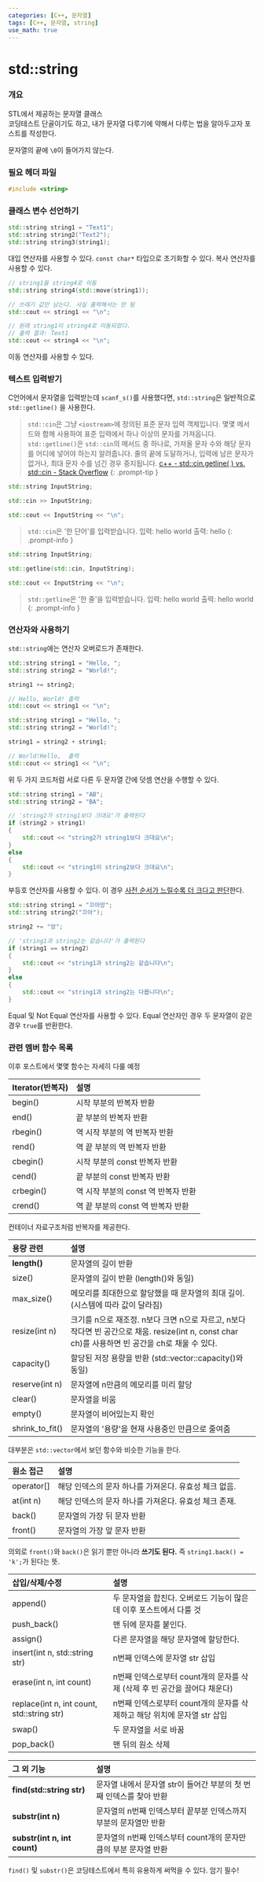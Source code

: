 ```yaml
---
categories: [C++, 문자열]
tags: [C++, 문자열, string]
use_math: true
---
```

# std::string
### 개요
STL에서 제공하는 문자열 클래스  
코딩테스트 단골이기도 하고, 내가 문자열 다루기에 약해서 다루는 법을 알아두고자 포스트를 작성한다.  
  
문자열의 끝에 `\0`이 들어가지 않는다.

### 필요 헤더 파일
```cpp
#include <string>
```

### 클래스 변수 선언하기
```cpp
std::string string1 = "Text1";
std::string string2("Text2");
std::string string3(string1);
```
대입 연산자를 사용할 수 있다.
`const char*` 타입으로 초기화할 수 있다.
복사 연산자를 사용할 수 있다.

```cpp
// string1을 string4로 이동
std::string string4(std::move(string1));

// 쓰레기 값만 남는다. 사실 출력해서는 안 됨
std::cout << string1 << "\n";

// 원래 string1이 string4로 이동되었다.
// 출력 결과: Text1
std::cout << string4 << "\n";
```
이동 연산자를 사용할 수 있다.

### 텍스트 입력받기
C언어에서 문자열을 입력받는데 `scanf_s()`를 사용했다면, `std::string`은 일반적으로 `std::getline()` 을 사용한다.
> `std::cin`은 그냥 `<iostream>`에 정의된 표준 문자 입력 객체입니다. 몇몇 메서드와 함께 사용하여 표준 입력에서 하나 이상의 문자를 가져옵니다.
> `std::getline()`은 `std::cin`의 메서드 중 하나로, 가져올 문자 수와 해당 문자를 어디에 넣어야 하는지 알려줍니다. 줄의 끝에 도달하거나, 입력에 남은 문자가 없거나, 최대 문자 수를 넘긴 경우 중지됩니다.
> [c++ - std::cin.getline( ) vs. std::cin - Stack Overflow](https://stackoverflow.com/questions/4745858/stdcin-getline-vs-stdcin)
{: .prompt-tip }

```cpp
std::string InputString;

std::cin >> InputString;

std::cout << InputString << "\n";
```
> `std::cin`은 '한 단어'를 입력받습니다.
> 입력: hello world
> 출력: hello
{: .prompt-info }

```cpp
std::string InputString;

std::getline(std::cin, InputString);

std::cout << InputString << "\n";
```
> `std::getline`은 '한 줄'을 입력받습니다.
> 입력: hello world
> 출력: hello world
{: .prompt-info }

### 연산자와 사용하기
`std::string`에는 연산자 오버로드가 존재한다.
```cpp
std::string string1 = "Hello, ";
std::string string2 = "World!";

string1 += string2;

// Hello, World! 출력
std::cout << string1 << "\n";
```
```cpp
std::string string1 = "Hello, ";
std::string string2 = "World!";

string1 = string2 + string1;

// World!Hello,  출력
std::cout << string1 << "\n";
```
위 두 가지 코드처럼 서로 다른 두 문자열 간에 덧셈 연산을 수행할 수 있다.

```cpp
std::string string1 = "AB";
std::string string2 = "BA";

// 'string2가 string1보다 크대요'가 출력된다
if (string2 > string1)
{
	std::cout << "string2가 string1보다 크대요\n";
}
else
{
	std::cout << "string1이 string2보다 크대요\n";
}
```
부등호 연산자를 사용할 수 있다.
이 경우 <ins>사전 순서가 느릴수록 더 크다고 판단</ins>한다.

```cpp
std::string string1 = "끄아앙";
std::string string2("끄아");

string2 += "앙";

// 'string1과 string2는 같습니다'가 출력된다
if (string1 == string2)
{
	std::cout << "string1과 string2는 같습니다\n";
}
else
{
	std::cout << "string1과 string2는 다릅니다\n";
}
```
Equal 및 Not Equal 연산자를 사용할 수 있다.
Equal 연산자인 경우 두 문자열이 같은 경우 `true`를 반환한다.

### 관련 멤버 함수 목록
이후 포스트에서 몇몇 함수는 자세히 다룰 예정

|**Iterator(반복자)**       | 설명                             |
|:--------------------------|:--------------------------------|
|begin()                    | 시작 부분의 반복자 반환            |
|end()                      | 끝 부분의 반복자 반환              |
|rbegin()                   | 역 시작 부분의 역 반복자 반환      |
|rend()                     | 역 끝 부분의 역 반복자 반환        |
|cbegin()                   | 시작 부분의 const 반복자 반환      |
|cend()                     | 끝 부분의 const 반복자 반환        |
|crbegin()                  | 역 시작 부분의 const 역 반복자 반환 |
|crend()                    | 역 끝 부분의 const 역 반복자 반환   |
컨테이너 자료구조처럼 반복자를 제공한다.

|**용량 관련**               | 설명                             |
|:--------------------------|:--------------------------------|
|**length()**                    | 문자열의 길이 반환 |
|size()                      | 문자열의 길이 반환 (length()와 동일) |
|max_size()                   | 메모리를 최대한으로 할당했을 때 문자열의 최대 길이.  (시스템에 따라 값이 달라짐) |
|resize(int n)                     | 크기를 n으로 재조정. n보다 크면 n으로 자르고, n보다 작다면 빈 공간으로 채움.  resize(int n, const char ch)를 사용하면 빈 공간을 ch로 채울 수 있다. |
|capacity()                   | 할당된 저장 용량을 반환 (std::vector::capacity()와 동일) |
|reserve(int n)                     | 문자열에 n만큼의 메모리를 미리 할당 |
|clear()                  | 문자열을 비움 |
|empty()                    | 문자열이 비어있는지 확인 |
|shrink_to_fit()              | 문자열의 '용량'을 현재 사용중인 만큼으로 줄여줌 |
대부분은 `std::vector`에서 보던 함수와 비슷한 기능을 한다.

|**원소 접근**               | 설명                             |
|:--------------------------|:--------------------------------|
|operator[]|해당 인덱스의 문자 하나를 가져온다. 유효성 체크 없음.|
|at(int n)|해당 인덱스의 문자 하나를 가져온다. 유효성 체크 존재.|
|back()|문자열의 가장 뒤 문자 반환|
|front()|문자열의 가장 앞 문자 반환|
의외로 `front()`와 `back()`은 읽기 뿐만 아니라 **쓰기도 된다.**
즉 `string1.back() = 'k';`가 된다는 뜻.

|**삽입/삭제/수정**           | 설명                           |
|:--------------------------|:--------------------------------|
|append()|두 문자열을 합친다. 오버로드 기능이 많은데 이후 포스트에서 다룰 것|
|push_back()|맨 뒤에 문자를 붙인다.|
|assign()|다른 문자열을 해당 문자열에 할당한다.|
|insert(int n, std::string str)|n번째 인덱스에 문자열 str 삽입|
|erase(int n, int count)|n번째 인덱스로부터 count개의 문자를 삭제 (삭제 후 빈 공간을 끌어다 채운다)|
|replace(int n, int count, std::string str)|n번째 인덱스로부터 count개의 문자를 삭제하고 해당 위치에 문자열 str 삽입|
|swap()|두 문자열을 서로 바꿈|
|pop_back()|맨 뒤의 원소 삭제|
  
|**그 외 기능**           | 설명                           |
|:--------------------------|:--------------------------------|
|**find(std::string str)**|문자열 내에서 문자열 str이 들어간 부분의 첫 번째 인덱스를 찾아 반환|
|**substr(int n)**|문자열의 n번째 인덱스부터 끝부분 인덱스까지 부분의 문자열만 반환|
|**substr(int n, int count)**|문자열의 n번째 인덱스부터 count개의 문자만큼의 부분 문자열 반환|
`find()` 및 `substr()`은 코딩테스트에서 특히 유용하게 써먹을 수 있다. 암기 필수!

